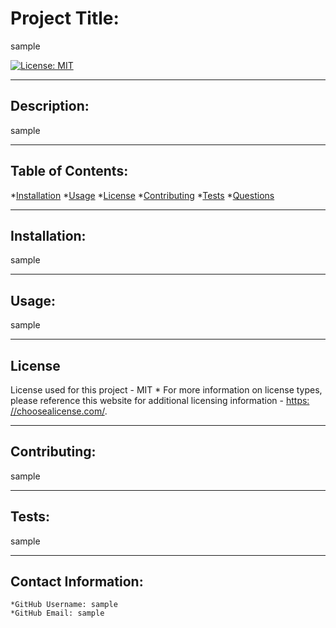 
  
  # Project Title:

  sample

  [![License: MIT](https://img.shields.io/badge/License-MIT-yellow.svg)](https://opensource.org/licenses/MIT)
  
---

  ## Description:

  sample

  ---

  ## Table of Contents:
  *[Installation](#Installation) 
  *[Usage](#Usage)
  *[License](#License)
  *[Contributing](#Contribution)
  *[Tests](#Tests) 
  *[Questions](#Contact-Information)

---

  ## Installation:

  sample

---

  ## Usage:

  sample

---

  ## License
  License used for this project - MIT
    * For more information on license types, please reference this website
  for additional licensing information - [https: //choosealicense.com/](https://choosealicense.com/).

---

  ## Contributing:

  sample

---

  ## Tests:
  sample

---

  ## Contact Information:
    *GitHub Username: sample
    *GitHub Email: sample
  
